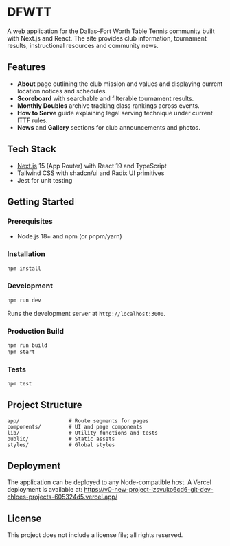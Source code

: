 # DFWTT

A web application for the Dallas–Fort Worth Table Tennis community built with Next.js and React. The site provides club information, tournament results, instructional resources and community news.

## Features
- **About** page outlining the club mission and values and displaying current location notices and schedules.
- **Scoreboard** with searchable and filterable tournament results.
- **Monthly Doubles** archive tracking class rankings across events.
- **How to Serve** guide explaining legal serving technique under current ITTF rules.
- **News** and **Gallery** sections for club announcements and photos.

## Tech Stack
- [Next.js](https://nextjs.org/) 15 (App Router) with React 19 and TypeScript
- Tailwind CSS with shadcn/ui and Radix UI primitives
- Jest for unit testing

## Getting Started

### Prerequisites
- Node.js 18+ and npm (or pnpm/yarn)

### Installation
```bash
npm install
```

### Development
```bash
npm run dev
```
Runs the development server at `http://localhost:3000`.

### Production Build
```bash
npm run build
npm start
```

### Tests
```bash
npm test
```

## Project Structure
```
app/                # Route segments for pages
components/         # UI and page components
lib/                # Utility functions and tests
public/             # Static assets
styles/             # Global styles
```

## Deployment
The application can be deployed to any Node-compatible host. A Vercel deployment is available at:
https://v0-new-project-izsvuko6cd6-git-dev-chloes-projects-605324d5.vercel.app/

## License
This project does not include a license file; all rights reserved.
